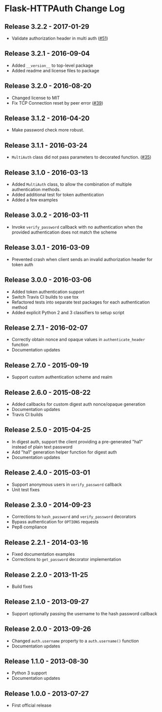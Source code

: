 # Flask-HTTPAuth Change Log

## Release 3.2.2 - 2017-01-29

- Validate authorization header in multi auth ([#51](https://github.com/miguelgrinberg/Flask-HTTPAuth/issues/51))

## Release 3.2.1 - 2016-09-04

- Added `__version__` to top-level package
- Added readme and license files to package

## Release 3.2.0 - 2016-08-20

- Changed license to MIT
- Fix TCP Connection reset by peer error ([#39](https://github.com/miguelgrinberg/Flask-HTTPAuth/pull/39))

## Release 3.1.2 - 2016-04-20

- Make password check more robust.

## Release 3.1.1 - 2016-03-24

- `MultiAuth` class did not pass parameters to decorated function. ([#35](https://github.com/miguelgrinberg/Flask-HTTPAuth/issues/35))

## Release 3.1.0 - 2016-03-13

- Added `MultiAuth` class, to allow the combination of multiple authentication methods.
- Added additional test for token authentication
- Added a few examples

## Release 3.0.2 - 2016-03-11

- Invoke `verify_password` callback with no authentication when the provided authentication does not match the scheme

## Release 3.0.1 - 2016-03-09

- Prevented crash when client sends an invalid authorization header for token auth

## Release 3.0.0 - 2016-03-06

- Added token authentication support
- Switch Travis CI builds to use tox
- Refactored tests into separate test packages for each authentication method
- Added explicit Python 2 and 3 classifiers to setup script

## Release 2.7.1 - 2016-02-07

- Correctly obtain nonce and opaque values in `authenticate_header` function
- Documentation updates

## Release 2.7.0 - 2015-09-19

- Support custom authentication scheme and realm

## Release 2.6.0 - 2015-08-22

- Added callbacks for custom digest auth nonce/opaque generation
- Documentation updates
- Travis CI builds

## Release 2.5.0 - 2015-04-25

- In digest auth, support the client providing a pre-generated "ha1" instead of plain text password
- Add "ha1" generation helper function for digest auth
- Documentation updates

## Release 2.4.0 - 2015-03-01

- Support anonymous users in `verify_password` callback
- Unit test fixes

## Release 2.3.0 - 2014-09-23

- Corrections to `hash_password` and `verify_password` decorators
- Bypass authentication for `OPTIONS` requests
- Pep8 compliance

## Release 2.2.1 - 2014-03-16

- Fixed documentation examples
- Corrections to `get_password` decorator implementation

## Release 2.2.0 - 2013-11-25

- Build fixes

## Release 2.1.0 - 2013-09-27

- Support optionally passing the username to the hash password callback

## Release 2.0.0 - 2013-09-26

- Changed `auth.username` property to a `auth.username()` function
- Documentation updates

## Release 1.1.0 - 2013-08-30

- Python 3 support
- Documentation updates

## Release 1.0.0 - 2013-07-27

- First official release

